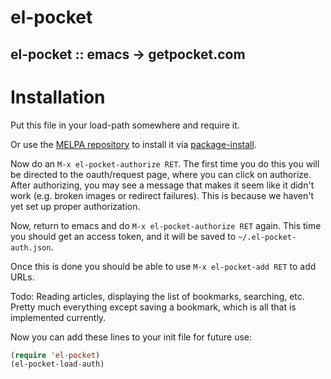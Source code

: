 el-pocket
=========

el-pocket :: emacs -> getpocket.com
-----------------------------------

# Installation
Put this file in your load-path somewhere and require it.

Or use the [MELPA repository](http://melpa.org/#/el-pocket) to install
it via [package-install](http://www.gnu.org/software/emacs/manual/html_node/emacs/Package-Installation.html).

Now do an `M-x el-pocket-authorize RET`. The first time you do this
you will be directed to the oauth/request page, where you can click on
authorize. After authorizing, you may see a message that makes it seem
like it didn't work (e.g. broken images or redirect failures).  This
is because we haven't yet set up proper authorization.

Now, return to emacs and do `M-x el-pocket-authorize RET` again. This
time you should get an access token, and it will be saved to
`~/.el-pocket-auth.json`.

Once this is done you should be able to use `M-x el-pocket-add RET` to
add URLs.

Todo: Reading articles, displaying the list of bookmarks, searching, etc.
Pretty much everything except saving a bookmark, which is all that is 
implemented currently.

Now you can add these lines to your init file for future use:

```lisp
(require 'el-pocket)
(el-pocket-load-auth)
```


